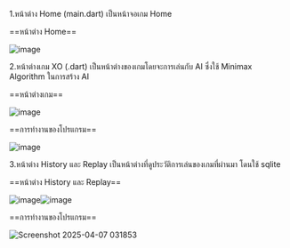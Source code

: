 1.หน้าต่าง Home (main.dart)
เป็นหน้าจอเกม Home

==หน้าต่าง Home==

![image](https://github.com/user-attachments/assets/b3d268f0-c215-4140-9f81-e90e46b64572)

2.หน้าต่างเกม XO (.dart)
เป็นหน้าต่างของเกมโดยจะการเล่นกับ AI ซึ่งใช้ Minimax Algorithm ในการสร้าง AI

==หน้าต่างเกม==

![image](https://github.com/user-attachments/assets/aae2269e-4b3c-448b-9c5c-a01389e4ab5c)

==การทำงานของโปรแกรม==

![image](https://github.com/user-attachments/assets/4328b202-6082-4ec4-a01e-d9b27b3ebfe7)

3.หน้าต่าง History และ Replay
เป็นหน้าต่างที่ดูประวัติการเล่นของเกมที่ผ่านมา โดนใช้ sqlite

==หน้าต่าง History และ Replay==

![image](https://github.com/user-attachments/assets/5e4f7bfc-8304-4a87-a57a-2ba5a49dac14)![image](https://github.com/user-attachments/assets/c7afa481-97eb-4fa2-aa47-fdf3246679ee)



==การทำงานของโปรแกรม==

![Screenshot 2025-04-07 031853](https://github.com/user-attachments/assets/a09b8474-c8be-4ecd-bf69-63fd1098ea76)
